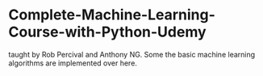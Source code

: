 # Complete-Machine-Learning-Course-with-Python-Udemy
taught by Rob Percival and Anthony NG. Some the basic machine learning algorithms are implemented over here.
